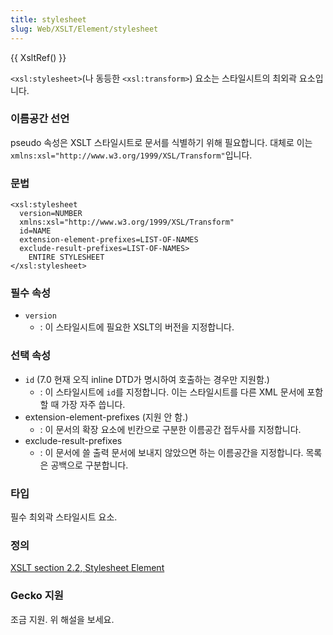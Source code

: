 ```yaml
---
title: stylesheet
slug: Web/XSLT/Element/stylesheet
---
```


{{ XsltRef() }}

`<xsl:stylesheet>`(나 동등한 `<xsl:transform>`) 요소는 스타일시트의 최외곽 요소입니다.

### 이름공간 선언

pseudo 속성은 XSLT 스타일시트로 문서를 식별하기 위해 필요합니다. 대체로 이는 `xmlns:xsl="http://www.w3.org/1999/XSL/Transform"`입니다.

### 문법

```
<xsl:stylesheet
  version=NUMBER
  xmlns:xsl="http://www.w3.org/1999/XSL/Transform"
  id=NAME
  extension-element-prefixes=LIST-OF-NAMES
  exclude-result-prefixes=LIST-OF-NAMES>
    ENTIRE STYLESHEET
</xsl:stylesheet>
```

### 필수 속성

- `version`
  - : 이 스타일시트에 필요한 XSLT의 버전을 지정합니다.

### 선택 속성

- `id` (7.0 현재 오직 inline DTD가 명시하여 호출하는 경우만 지원함.)
  - : 이 스타일시트에 `id`를 지정합니다. 이는 스타일시트를 다른 XML 문서에 포함할 때 가장 자주 씁니다.
- extension-element-prefixes (지원 안 함.)
  - : 이 문서의 확장 요소에 빈칸으로 구분한 이름공간 접두사를 지정합니다.
- exclude-result-prefixes
  - : 이 문서에 쓸 출력 문서에 보내지 않았으면 하는 이름공간을 지정합니다. 목록은 공백으로 구분합니다.

### 타입

필수 최외곽 스타일시트 요소.

### 정의

[XSLT section 2.2, Stylesheet Element](http://www.w3.org/TR/xslt#stylesheet-element)

### Gecko 지원

조금 지원. 위 해설을 보세요.

